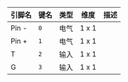 <!--
DO NOT EDIT THIS FILE DIRECTLY.
This file is generated by tools/comp-docs.js.
All changes will be overwritten by regeneration.
-->

<slot class="model-pins">

| 引脚名 | 键名 | 类型 | 维度 | 描述 |
|:------ |:---- |:----:|:----:|:---- |
| Pin \- | `0` | 电气 | 1 x 1 |  |
| Pin \+ | `1` | 电气 | 1 x 1 |  |
| T | `2` | 输入 | 1 x 1 |  |
| G | `3` | 输入 | 1 x 1 |  |

</slot>
